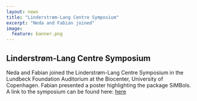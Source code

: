 ```yaml
---
layout: news
title: "Linderstrøm-Lang Centre Symposium"
excerpt: "Neda and Fabian joined" 
image:
  feature: banner.png
---
```


## Linderstrøm-Lang Centre Symposium

Neda and Fabian joined the Linderstrøm-Lang Centre Symposium in the Lundbeck Foundation Auditorium at the Biocenter, University of Copenhagen. Fabian presented a poster highlighting the package SiMBols. A link to the symposium can be found here: [here](https://www1.bio.ku.dk/english/research/bms/kullc/llcsymposium/)
